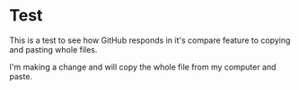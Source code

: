 # Test
This is a test to see how GitHub responds in it's compare feature to copying and pasting whole files.

I'm making a change and will copy the whole file from my computer and paste.
